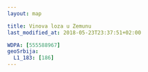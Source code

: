 ```yaml
---
layout: map

title: Vinova loza u Zemunu
last_modified_at: 2018-05-23T23:37:51+02:00

WDPA: [555588967]
geoSrbija:
  L1_183: [186]
---
```

